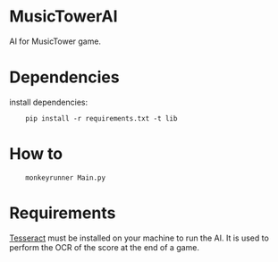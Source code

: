 # MusicTowerAI
AI for MusicTower game.

# Dependencies

install dependencies:
```
    pip install -r requirements.txt -t lib
```

# How to

```
    monkeyrunner Main.py
```

# Requirements
[Tesseract](https://github.com/tesseract-ocr/tesseract) must be installed on your machine to run the AI. It is used
to perform the OCR of the score at the end of a game.
